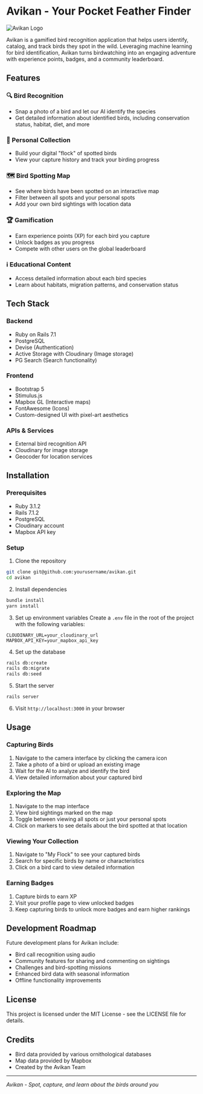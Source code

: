 # Avikan - Your Pocket Feather Finder

![Avikan Logo](https://ibb.co/S7fHvZMq)

Avikan is a gamified bird recognition application that helps users identify, catalog, and track birds they spot in the wild. Leveraging machine learning for bird identification, Avikan turns birdwatching into an engaging adventure with experience points, badges, and a community leaderboard.

## Features

### 🔍 Bird Recognition
- Snap a photo of a bird and let our AI identify the species
- Get detailed information about identified birds, including conservation status, habitat, diet, and more

### 🦜 Personal Collection
- Build your digital "flock" of spotted birds
- View your capture history and track your birding progress

### 🗺️ Bird Spotting Map
- See where birds have been spotted on an interactive map
- Filter between all spots and your personal spots
- Add your own bird sightings with location data

### 🏆 Gamification
- Earn experience points (XP) for each bird you capture
- Unlock badges as you progress
- Compete with other users on the global leaderboard

### ℹ️ Educational Content
- Access detailed information about each bird species
- Learn about habitats, migration patterns, and conservation status

## Tech Stack

### Backend
- Ruby on Rails 7.1
- PostgreSQL
- Devise (Authentication)
- Active Storage with Cloudinary (Image storage)
- PG Search (Search functionality)

### Frontend
- Bootstrap 5
- Stimulus.js
- Mapbox GL (Interactive maps)
- FontAwesome (Icons)
- Custom-designed UI with pixel-art aesthetics

### APIs & Services
- External bird recognition API
- Cloudinary for image storage
- Geocoder for location services

## Installation

### Prerequisites
- Ruby 3.1.2
- Rails 7.1.2
- PostgreSQL
- Cloudinary account
- Mapbox API key

### Setup

1. Clone the repository
```bash
git clone git@github.com:yourusername/avikan.git
cd avikan
```

2. Install dependencies
```bash
bundle install
yarn install
```

3. Set up environment variables
Create a `.env` file in the root of the project with the following variables:
```
CLOUDINARY_URL=your_cloudinary_url
MAPBOX_API_KEY=your_mapbox_api_key
```

4. Set up the database
```bash
rails db:create
rails db:migrate
rails db:seed
```

5. Start the server
```bash
rails server
```

6. Visit `http://localhost:3000` in your browser

## Usage

### Capturing Birds
1. Navigate to the camera interface by clicking the camera icon
2. Take a photo of a bird or upload an existing image
3. Wait for the AI to analyze and identify the bird
4. View detailed information about your captured bird

### Exploring the Map
1. Navigate to the map interface
2. View bird sightings marked on the map
3. Toggle between viewing all spots or just your personal spots
4. Click on markers to see details about the bird spotted at that location

### Viewing Your Collection
1. Navigate to "My Flock" to see your captured birds
2. Search for specific birds by name or characteristics
3. Click on a bird card to view detailed information

### Earning Badges
1. Capture birds to earn XP
2. Visit your profile page to view unlocked badges
3. Keep capturing birds to unlock more badges and earn higher rankings

## Development Roadmap

Future development plans for Avikan include:

- Bird call recognition using audio
- Community features for sharing and commenting on sightings
- Challenges and bird-spotting missions
- Enhanced bird data with seasonal information
- Offline functionality improvements

## License

This project is licensed under the MIT License - see the LICENSE file for details.

## Credits

- Bird data provided by various ornithological databases
- Map data provided by Mapbox
- Created by the Avikan Team

---

*Avikan - Spot, capture, and learn about the birds around you*
